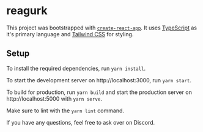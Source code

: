 # reagurk

This project was bootstrapped with [`create-react-app`](https://create-react-app.dev). It uses [TypeScript](https://typescriptlang.org) as it's primary language and [Tailwind CSS](https://tailwindcss.com) for styling.


## Setup

To install the required dependencies, run `yarn install`.

To start the development server on http://localhost:3000, run `yarn start`.

To build for production, run `yarn build` and start the production server on http://localhost:5000 with `yarn serve`.

Make sure to lint with the `yarn lint` command.

If you have any questions, feel free to ask over on Discord.

